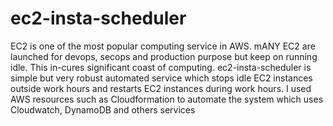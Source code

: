 # ec2-insta-scheduler
EC2 is one of the most popular computing service in AWS. mANY EC2 are launched for devops, secops and production purpose but keep on running idle. This in-cures significant coast of computing. ec2-insta-scheduler is simple but very robust automated service which stops idle EC2 instances outside work hours and restarts EC2 instances during work hours. I used AWS resources such as Cloudformation to automate the system which uses Cloudwatch, DynamoDB and others services
